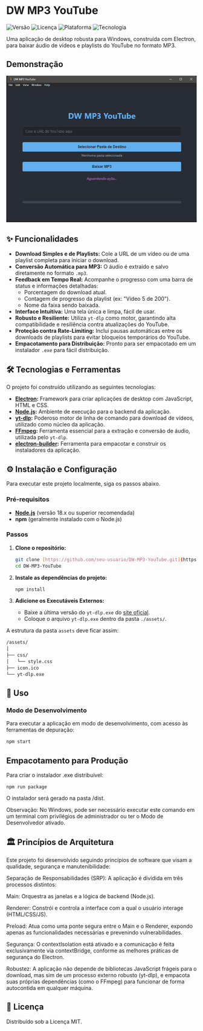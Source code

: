 # DW MP3 YouTube

![Versão](https://img.shields.io/badge/versão-1.4.0-blue)
![Licença](https://img.shields.io/badge/licença-MIT-green)
![Plataforma](https://img.shields.io/badge/plataforma-Windows-informational)
![Tecnologia](https://img.shields.io/badge/tecnologia-Electron-9FEAF9)

Uma aplicação de desktop robusta para Windows, construída com Electron, para baixar áudio de vídeos e playlists do YouTube no formato MP3.

## Demonstração

![Tela principal](assets/img/tela_principal.png)

## ✨ Funcionalidades

- **Download Simples e de Playlists:** Cole a URL de um vídeo ou de uma playlist completa para iniciar o download.
- **Conversão Automática para MP3:** O áudio é extraído e salvo diretamente no formato `.mp3`.
- **Feedback em Tempo Real:** Acompanhe o progresso com uma barra de status e informações detalhadas:
  - Porcentagem do download atual.
  - Contagem de progresso da playlist (ex: "Vídeo 5 de 200").
  - Nome da faixa sendo baixada.
- **Interface Intuitiva:** Uma tela única e limpa, fácil de usar.
- **Robusto e Resiliente:** Utiliza `yt-dlp` como motor, garantindo alta compatibilidade e resiliência contra atualizações do YouTube.
- **Proteção contra Rate-Limiting:** Inclui pausas automáticas entre os downloads de playlists para evitar bloqueios temporários do YouTube.
- **Empacotamento para Distribuição:** Pronto para ser empacotado em um instalador `.exe` para fácil distribuição.

## 🛠️ Tecnologias e Ferramentas

O projeto foi construído utilizando as seguintes tecnologias:

- **[Electron](https://www.electronjs.org/):** Framework para criar aplicações de desktop com JavaScript, HTML e CSS.
- **[Node.js](https://nodejs.org/):** Ambiente de execução para o backend da aplicação.
- **[yt-dlp](https://github.com/yt-dlp/yt-dlp):** Poderoso motor de linha de comando para download de vídeos, utilizado como núcleo da aplicação.
- **[FFmpeg](https://ffmpeg.org/):** Ferramenta essencial para a extração e conversão de áudio, utilizada pelo `yt-dlp`.
- **[electron-builder](https://www.electron.build/):** Ferramenta para empacotar e construir os instaladores da aplicação.

## ⚙️ Instalação e Configuração

Para executar este projeto localmente, siga os passos abaixo.

### Pré-requisitos

- **[Node.js](https://nodejs.org/)** (versão 18.x ou superior recomendada)
- **npm** (geralmente instalado com o Node.js)

### Passos

1.  **Clone o repositório:**

    ```bash
    git clone [https://github.com/seu-usuario/DW-MP3-YouTube.git](https://github.com/seu-usuario/DW-MP3-YouTube.git)
    cd DW-MP3-YouTube
    ```

2.  **Instale as dependências do projeto:**

    ```bash
    npm install
    ```

3.  **Adicione os Executáveis Externos:**
    - Baixe a última versão do `yt-dlp.exe` do [site oficial](https://github.com/yt-dlp/yt-dlp/releases/latest).
    - Coloque o arquivo `yt-dlp.exe` dentro da pasta `./assets/`.

A estrutura da pasta `assets` deve ficar assim:

```bash
/assets/
│
├── css/
│   └── style.css
├── icon.ico
└── yt-dlp.exe
```

## 🚀 Uso

### Modo de Desenvolvimento

Para executar a aplicação em modo de desenvolvimento, com acesso às ferramentas de depuração:

```bash
npm start
```

## Empacotamento para Produção

Para criar o instalador .exe distribuível:

```
npm run package
```

O instalador será gerado na pasta /dist.

Observação: No Windows, pode ser necessário executar este comando em um terminal com privilégios de administrador ou ter o Modo de Desenvolvedor ativado.

## 🏛️ Princípios de Arquitetura

Este projeto foi desenvolvido seguindo princípios de software que visam a qualidade, segurança e manutenibilidade:

Separação de Responsabilidades (SRP): A aplicação é dividida em três processos distintos:

Main: Orquestra as janelas e a lógica de backend (Node.js).

Renderer: Constrói e controla a interface com a qual o usuário interage (HTML/CSS/JS).

Preload: Atua como uma ponte segura entre o Main e o Renderer, expondo apenas as funcionalidades necessárias e prevenindo vulnerabilidades.

Segurança: O contextIsolation está ativado e a comunicação é feita exclusivamente via contextBridge, conforme as melhores práticas de segurança do Electron.

Robustez: A aplicação não depende de bibliotecas JavaScript frágeis para o download, mas sim de um processo externo robusto (yt-dlp), e empacota suas próprias dependências (como o FFmpeg) para funcionar de forma autocontida em qualquer máquina.

## 📄 Licença

Distribuído sob a Licença MIT.
